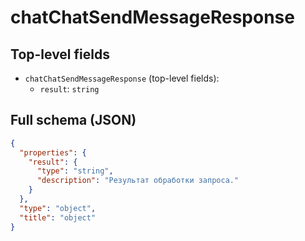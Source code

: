 # chatChatSendMessageResponse

## Top-level fields
- `chatChatSendMessageResponse` (top-level fields):
  - `result`: `string`

## Full schema (JSON)
```json
{
  "properties": {
    "result": {
      "type": "string",
      "description": "Результат обработки запроса."
    }
  },
  "type": "object",
  "title": "object"
}
```
